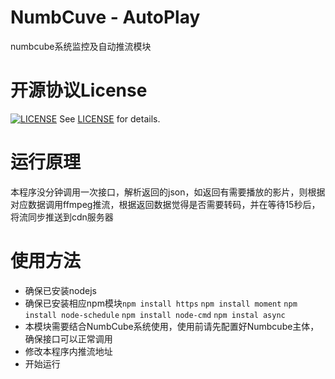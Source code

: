 # NumbCuve - AutoPlay
numbcube系统监控及自动推流模块

# 开源协议License
[![LICENSE](https://img.shields.io/badge/license-MIT%20(The%20996%20Prohibited%20License)-blue.svg)](https://github.com/996icu/996.ICU/blob/master/LICENSE) See [LICENSE](
https://github.com/996icu/996.ICU/blob/master/LICENSE)  for details.

# 运行原理
本程序没分钟调用一次接口，解析返回的json，如返回有需要播放的影片，则根据对应数据调用ffmpeg推流，根据返回数据觉得是否需要转码，并在等待15秒后，将流同步推送到cdn服务器

# 使用方法
* 确保已安装nodejs
* 确保已安装相应npm模块`npm install https` `npm install moment` `npm install node-schedule` `npm install node-cmd` `npm instal async`
* 本模块需要结合NumbCube系统使用，使用前请先配置好Numbcube主体，确保接口可以正常调用
* 修改本程序内推流地址
* 开始运行
